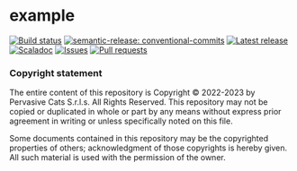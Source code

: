 # example

[![Build status](https://github.com/pervasive-cats/example/actions/workflows/release.yml/badge.svg)](https://github.com/pervasive-cats/example/actions/workflows/release.yml)
[![semantic-release: conventional-commits](https://img.shields.io/badge/semantic--release-conventional_commits-e10098?logo=semantic-release)](https://github.com/semantic-release/semantic-release)
[![Latest release](https://img.shields.io/github/v/release/pervasive-cats/example?sort=semver)](https://github.com/pervasive-cats/example/releases/latest/)
[![Scaladoc](https://img.shields.io/github/v/release/pervasive-cats/toys-store-bc-template?label=scaladoc&sort=semver)](https://pervasive-cats.github.io/1.0.0-beta.3/io/github/pervasivecats)
[![Issues](https://img.shields.io/github/issues/pervasive-cats/example)](https://github.com/pervasive-cats/example/issues)
[![Pull requests](https://img.shields.io/github/issues-pr/pervasive-cats/example)](https://github.com/pervasive-cats/example/pulls)
<!-- Codecov badge -->
<!-- Sonarcloud badges -->

### Copyright statement

The entire content of this repository is Copyright © 2022-2023 by Pervasive Cats S.r.l.s. All Rights Reserved. This repository may
not be copied or duplicated in whole or part by any means without express prior agreement in writing or unless specifically noted
on this file. 

Some documents contained in this repository may be the copyrighted properties of others; acknowledgment of those copyrights is 
hereby given. All such material is used with the permission of the owner.
